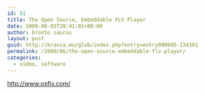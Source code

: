 ```yaml
---
id: 51
title: The Open Source, Embeddable FLV Player
date: 2009-06-05T20:41:01+00:00
author: bronto saurus
layout: post
guid: http://kravca.mu/glob/index.php?entry=entry090605-134101
permalink: /2009/06/the-open-source-embeddable-flv-player/
categories:
  - video, software
---
```

<a href="http://www.osflv.com/" target="_blank" >http://www.osflv.com/</a>